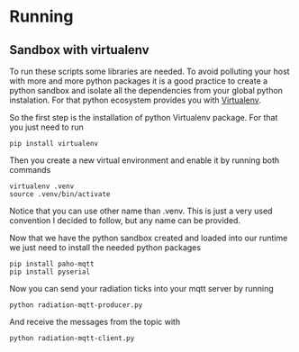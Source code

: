 # Running

## Sandbox with virtualenv

To run these scripts some libraries are needed. To avoid polluting your host with more and more python packages it is a good practice to create a python sandbox and isolate all the dependencies from your global python instalation. For that python ecosystem provides you with [Virtualenv](https://virtualenv.pypa.io/en/stable/).

So the first step is the installation of python Virtualenv package. For that you just need to run 

    pip install virtualenv


Then you create a new virtual environment and enable it by running both commands

    virtualenv .venv
    source .venv/bin/activate

Notice that you can use other name than .venv. This is just a very used convention I decided to follow, but any name can be provided.



Now that we have the python sandbox created and loaded into our runtime we just need to install the needed python packages

    pip install paho-mqtt
    pip install pyserial


Now you can send your radiation ticks into your mqtt server by running

    python radiation-mqtt-producer.py

And receive the messages from the topic with

    python radiation-mqtt-client.py
